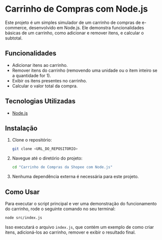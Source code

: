 # Carrinho de Compras com Node.js

Este projeto é um simples simulador de um carrinho de compras de e-commerce, desenvolvido em Node.js. Ele demonstra funcionalidades básicas de um carrinho, como adicionar e remover itens, e calcular o subtotal.

## Funcionalidades

- Adicionar itens ao carrinho.
- Remover itens do carrinho (removendo uma unidade ou o item inteiro se a quantidade for 1).
- Exibir os itens presentes no carrinho.
- Calcular o valor total da compra.

## Tecnologias Utilizadas

- [Node.js](https://nodejs.org/)

## Instalação

1. Clone o repositório:
   ```bash
   git clone <URL_DO_REPOSITORIO>
   ```
2. Navegue até o diretório do projeto:
   ```bash
   cd "Carrinho de Compras da Shopee com Node.js"
   ```
3. Nenhuma dependência externa é necessária para este projeto.

## Como Usar

Para executar o script principal e ver uma demonstração do funcionamento do carrinho, rode o seguinte comando no seu terminal:

```bash
node src/index.js
```

Isso executará o arquivo `index.js`, que contém um exemplo de como criar itens, adicioná-los ao carrinho, remover e exibir o resultado final.
